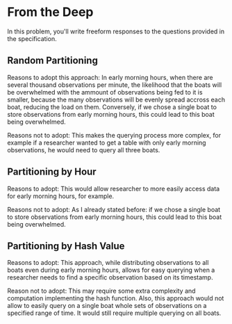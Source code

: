 # From the Deep

In this problem, you'll write freeform responses to the questions provided in the specification.

## Random Partitioning

Reasons to adopt this approach: In early morning hours, when there are several thousand observations per minute, the likelihood that the boats will be overwhelmed with the ammount of observations being fed to it is smaller, because the many observations will be evenly spread accross each boat, reducing the load on them. Conversely, if we chose a single boat to store observations from early morning hours, this could lead to this boat being overwhelmed.

Reasons not to adopt: This makes the querying process more complex, for example if a researcher wanted to get a table with only early morning observations, he would need to query all three boats.

## Partitioning by Hour

Reasons to adopt: This would allow researcher to more easily access data for early morning hours, for example.

Reasons not to adopt: As I already stated before: if we chose a single boat to store observations from early morning hours, this could lead to this boat being overwhelmed.

## Partitioning by Hash Value

Reasons to adopt: This approach, while distributing observations to all boats even during early morning hours, allows for easy querying when a researcher needs to find a specific observation based on its timestamp.

Reason not to adopt: This may require some extra complexity and computation  implementing the hash function. Also, this approach would not allow to easily query on a single boat whole sets of observations on a specified range of time. It would still require multiple querying on all boats.
